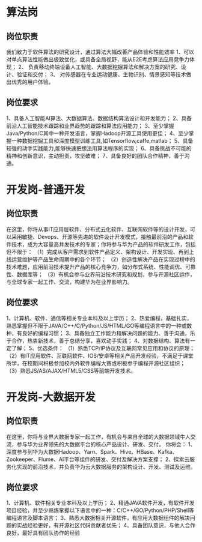 # 算法岗

## 岗位职责

我们致力于软件算法的研究设计，通过算法大幅改善产品体验和性能效率
1、可以对单点算法性能做出极致优化，或具备全局视野，能从E2E考虑算法应用竞争力体现；
2、 负责移动终端设备人工智能、大数据挖掘算法和解决方案的研究、设计、验证和交付；
3、 对传感器在专业运动健康、生物识别、情景感知等技术做出优秀的用户体验。

## 岗位要求

1、具备人工智能AI算法、大数据算法、数据结构算法设计和开发能力；
2、具备前沿人工智能技术跟踪和业界趋势的跟踪和算法应用能力；
3、至少掌握Java/Python/C其中一种开发语言，掌握Hadoop开源工具使用更佳；
4、至少掌握一种数据挖掘工具和深度模型训练工具,如Tensorflow,caffe,matlab；
5、具备较强的动手实践能力,能够快速把想法用算法程序的实现；
6、具备挑战不可能的精神和创新意识，主动担责，攻坚破难；
7、具备良好的团队合作精神，善于沟通。



# 开发岗-普通开发

## 岗位职责

在这里，你将从事IT应用层软件、分布式云化软件、互联网软件等的设计开发，可以采用敏捷、Devops、开源等先进的软件设计开发模式，接触最前沿的产品和软件技术，成为大容量高并发技术的专家；你将参与华为产品的软件研发工作，包括但不限于：
（1）完成从客户需求到软件产品定义、架构设计、开发实现、再到上线运营维护等产品生命周期中的各个环节；
（2）创造性解决产品在实现过程中的技术难题，应用前沿技术提升产品的核心竞争力，如分布式系统、性能调优、可靠性、数据库等；
（3）有机会参与业界前沿技术研究和规划，参与开源社区运作，与全球专家一起工作、交流，构建华为在业界影响力。

## 岗位要求

1、计算机、软件、通信等相关专业本科及以上学历；
2、热爱编程，基础扎实，熟悉掌握但不限于JAVA/C++/C/Python/JS/HTML/GO等编程语言中的一种或数种，有良好的编程习惯；
3、具备独立工作能力和解决问题的能力、善于沟通，乐于合作，热衷新技术，善于总结分享，喜欢动手实践；
4、对数据结构、算法有一定了解；
5、优选条件：
（1）熟悉TCP/IP协议及互联网常见应用和协议的原理；
（2）有IT应用软件、互联网软件、IOS/安卓等相关产品开发经验，不满足于课堂所学，在校期间积极参加校内外软件编程大赛或积极参于编程开源社区组织；
（3）熟悉JS/AS/AJAX/HTML5/CSS等前端开发技术。



# 开发岗-大数据开发

## 岗位职责

在这里，你将与业界大数据专家一起工作，有机会与来自全球的大数据领域牛人交流，参与华为业界领先的大数据平台的核心产品设计、研发、交付。
你将会：
1、深度参与到华为大数据Hadoop、Yarn、Spark、Hive、HBase、Kafka、Zookeeper、Flume、AI平台等组件的研发、交付及解决方案支撑；
2、探索云服务化实现的前沿技术，并负责华为云大数据服务的架构设计、开发、测试及运维。

## 岗位要求

1、计算机、软件相关专业本科及以上学历；
2、精通JAVA软件开发，有软件开发项目经验，并至少熟练掌握以下语言中的一种：C/C++/GO/Python/PHP/Shell等编程语言及脚本语言；
3、熟悉大数据相关开源软件，有应用大数据组件的解决问题的实战经验更好，有开源社区代码贡献者优先；
4、具备团队意识，与他人合作良好，最好具有团队协作的经验
